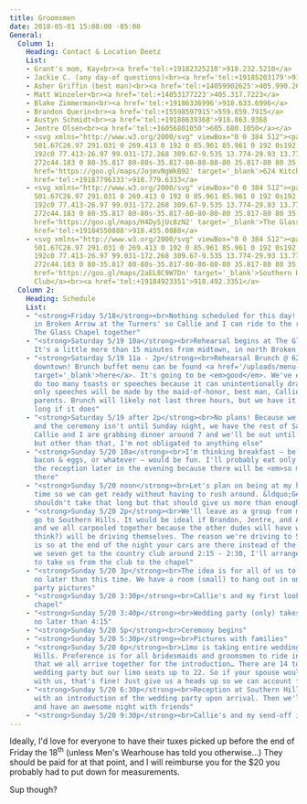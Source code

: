 ```yaml
---
title: Groomsmen
date: 2018-05-01 15:08:00 -05:00
General:
  Column 1:
    Heading: Contact & Location Deetz
    List:
    - Grant's mom, Kay<br><a href='tel:+19182325210'>918.232.5210</a>
    - Jackie C. (any day-of questions)<br><a href='tel:+19185203179'>918.520.3179</a>
    - Asher Griffin (best man)<br><a href='tel:+14059902625'>405.990.2625</a>
    - Matt Winzeler<br><a href='tel:+14053177223'>405.317.7223</a>
    - Blake Zimmerman<br><a href='tel:+19186336996'>918.633.6996</a>
    - Brandon Querin<br><a href='tel:+15598597915'>559.859.7915</a>
    - Austyn Schmidt<br><a href='tel:+19188639368'>918.863.9368
    - Jentre Olsen<br><a href='tel:+16056801050'>605.680.1050</a></a>
    - <svg xmlns="http://www.w3.org/2000/svg" viewBox="0 0 384 512"><path d="M172.268
      501.67C26.97 291.031 0 269.413 0 192 0 85.961 85.961 0 192 0s192 85.961 192
      192c0 77.413-26.97 99.031-172.268 309.67-9.535 13.774-29.93 13.773-39.464 0zM192
      272c44.183 0 80-35.817 80-80s-35.817-80-80-80-80 35.817-80 80 35.817 80 80 80z"/></svg><a
      href='https://goo.gl/maps/JojmvNgWkB92' target='_blank'>624 Kitchen</a><br><a
      href='tel:+19187796333'>918.779.6333</a>
    - <svg xmlns="http://www.w3.org/2000/svg" viewBox="0 0 384 512"><path d="M172.268
      501.67C26.97 291.031 0 269.413 0 192 0 85.961 85.961 0 192 0s192 85.961 192
      192c0 77.413-26.97 99.031-172.268 309.67-9.535 13.774-29.93 13.773-39.464 0zM192
      272c44.183 0 80-35.817 80-80s-35.817-80-80-80-80 35.817-80 80 35.817 80 80 80z"/></svg><a
      href='https://goo.gl/maps/H4DySjUc8zN2' target='_blank'>The Glass Chapel</a><br><a
      href='tel:+19184550888'>918.455.0888</a>
    - <svg xmlns="http://www.w3.org/2000/svg" viewBox="0 0 384 512"><path d="M172.268
      501.67C26.97 291.031 0 269.413 0 192 0 85.961 85.961 0 192 0s192 85.961 192
      192c0 77.413-26.97 99.031-172.268 309.67-9.535 13.774-29.93 13.773-39.464 0zM192
      272c44.183 0 80-35.817 80-80s-35.817-80-80-80-80 35.817-80 80 35.817 80 80 80z"/></svg><a
      href='https://goo.gl/maps/2aEL8C9W7Dn' target='_blank'>Southern Hills Country
      Club</a><br><a href='tel:+19184923351'>918.492.3351</a>
  Column 2:
    Heading: Schedule
    List:
    - "<strong>Friday 5/18</strong><br>Nothing scheduled for this day! I'll be sleeping
      in Broken Arrow at the Turners' so Callie and I can ride to the rehearsal at
      The Glass Chapel together"
    - "<strong>Saturday 5/19 10a</strong><br>Rehearsal begins at The Glass Chapel.
      It's a little more than 15 minutes from midtown, in north Broken Arrow"
    - "<strong>Saturday 5/19 11a - 2p</strong><br>Rehearsal Brunch @ 624 Kitchen in
      downtown! Brunch buffet menu can be found <a href='/uploads/menu--buffet.jpg'
      target='_blank'>here</a>. It's going to be <em>good</em>. We've elected to not
      do too many toasts or speeches because it can unintentionally drag on, SO the
      only speeches will be made by the maid-of-honor, best man, Callie & I, and my
      parents. Brunch will likely not last three hours, but we have it reserved that
      long if it does"
    - "<strong>Saturday 5/19 after 2p</strong><br>No plans! Because we're doing brunch
      and the ceremony isn't until Sunday night, we have the rest of Saturday open.
      Callie and I are grabbing dinner around 7 and we'll be out until probably 10
      but other than that, I'm not obligated to anything else"
    - "<strong>Sunday 5/20 10a</strong><br>I'm thinking breakfast – be it donuts,
      bacon & eggs, or whatever – would be fun. I'll probably eat only breakfast until
      the reception later in the evening because there will be <em>so much</em> food
      there"
    - "<strong>Sunday 5/20 noon</strong><br>Let's plan on being at my house by this
      time so we can get ready without having to rush around. &ldquo;Getting ready&rdquo;
      shouldn't take that long but that should give us more than enough time…"
    - "<strong>Sunday 5/20 2p</strong><br>We'll leave as a group from my house and
      go to Southern Hills. It would be ideal if Brandon, Jentre, and Asher drove,
      and we all carpooled together because the other dudes will have wives who (I
      think?) will be driving themselves. The reason we're driving to Southern Hills
      is so at the end of the night your cars are there instead of the chapel. Once
      we seven get to the country club around 2:15 - 2:30, I'll arrange for someone
      to take us from the club to the chapel"
    - "<strong>Sunday 5/20 3p</strong><br>The idea is for all of us to be at the chapel
      no later than this time. We have a room (small) to hang out in until wedding
      party pictures"
    - "<strong>Sunday 5/20 3:30p</strong><br>Callie's and my first look outside the
      chapel"
    - "<strong>Sunday 5/20 3:40p</strong><br>Wedding party (only) takes pictures until
      no later than 4:15"
    - "<strong>Sunday 5/20 5p</strong><br>Ceremony begins"
    - "<strong>Sunday 5/20 5:30p</strong><br>Pictures with families"
    - "<strong>Sunday 5/20 6p</strong><br>Limo is taking entire wedding party to Southern
      Hills. Preference is for all bridesmaids and groomsmen to ride in the limo so
      that we all arrive together for the introduction… There are 14 total in the
      wedding party but our limo seats up to 22. So if your spouse would like to ride
      with us, that's fine! Just give us a heads up so we can account for them"
    - "<strong>Sunday 5/20 6:30p</strong><br>Reception at Southern Hills kicks off
      with an introduction of the wedding party upon arrival. Then we'll eat, twerk,
      and have an awesome night with friends"
    - "<strong>Sunday 5/20 9:30p</strong><br>Callie's and my send-off in the limo"
---
```


Ideally, I'd love for everyone to have their tuxes picked up before the end of Friday the 18<sup>th</sup> (unless Men's Wearhouse has told you otherwise…) They should be paid for at that point, and I will reimburse you for the $20 you probably had to put down for measurements.

Sup though?
